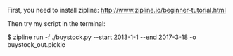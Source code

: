 First, you need to install zipline: http://www.zipline.io/beginner-tutorial.html

Then try my script in the terminal:

$ zipline run -f ./buystock.py --start 2013-1-1 --end 2017-3-18 -o buystock_out.pickle

